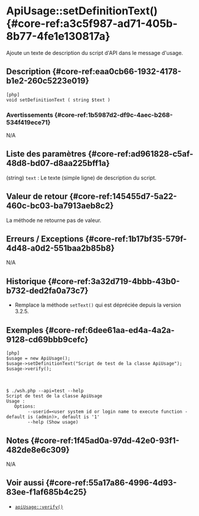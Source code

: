 # ApiUsage::setDefinitionText() {#core-ref:a3c5f987-ad71-405b-8b77-4fe1e130817a}

<div class="short-description">
Ajoute un texte de description du script d'API dans le message d'usage.
</div>

## Description {#core-ref:eaa0cb66-1932-4178-b1e2-260c5223e019}

    [php]
    void setDefinitionText ( string $text )

### Avertissements {#core-ref:1b5987d2-df9c-4aec-b268-534f419ece71}

N/A

## Liste des paramètres {#core-ref:ad961828-c5af-48d8-bd07-d8aa225bff1a}

(string) `text`
:   Le texte (simple ligne) de description du script.

## Valeur de retour {#core-ref:145455d7-5a22-460c-bc03-ba7913aeb8c2}

La méthode ne retourne pas de valeur.

## Erreurs / Exceptions {#core-ref:1b17bf35-579f-4d48-a0d2-551baa2b85b8}

N/A

## Historique {#core-ref:3a32d719-4bbb-43b0-b732-ded2fa0a73c7}

*   Remplace la méthode `setText()` qui est dépréciée depuis la version 3.2.5.

## Exemples {#core-ref:6dee61aa-ed4a-4a2a-9128-cd69bbb9cefc}

    [php]
    $usage = new ApiUsage();
    $usage->setDefinitionText("Script de test de la classe ApiUsage");
    $usage->verify();

&nbsp;

    $ ./wsh.php --api=test --help
    Script de test de la classe ApiUsage
    Usage :
       Options:
            --userid=<user system id or login name to execute function - default is (admin)>, default is '1'
            --help (Show usage) 

## Notes {#core-ref:1f45ad0a-97dd-42e0-93f1-482de8e6c309}

N/A

## Voir aussi {#core-ref:55a17a86-4996-4d93-83ee-f1af685b4c25}

*   [`apiUsage::verify()`][apiUsage_verify]

<!-- links -->
[apiUsage_verify]: #core-ref:26496476-30f7-4e64-979a-fb019d762b7b
